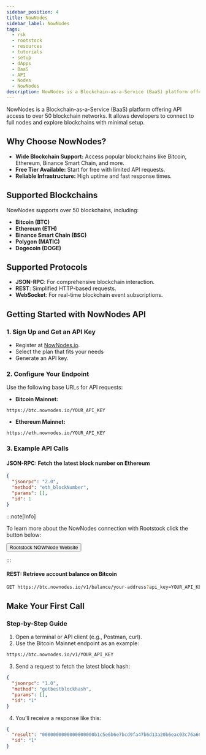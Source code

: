 ```yaml
---
sidebar_position: 4
title: NowNodes
sidebar_label: NowNodes
tags:
  - rsk
  - rootstock
  - resources
  - tutorials
  - setup
  - dApps
  - BaaS
  - API
  - Nodes
  - NowNodes
description: NowNodes is a Blockchain-as-a-Service (BaaS) platform offering API access to over 50 blockchain networks. It allows developers to connect to full nodes and explore blockchains with minimal setup.
---
```


NowNodes is a Blockchain-as-a-Service (BaaS) platform offering API access to over 50 blockchain networks. It allows developers to connect to full nodes and explore blockchains with minimal setup.

## Why Choose NowNodes?

- **Wide Blockchain Support:** Access popular blockchains like Bitcoin, Ethereum, Binance Smart Chain, and more.
- **Free Tier Available:** Start for free with limited API requests.
- **Reliable Infrastructure:** High uptime and fast response times.

## Supported Blockchains

NowNodes supports over 50 blockchains, including:

- **Bitcoin (BTC)**
- **Ethereum (ETH)**
- **Binance Smart Chain (BSC)**
- **Polygon (MATIC)**
- **Dogecoin (DOGE)**

## Supported Protocols

- **JSON-RPC**: For comprehensive blockchain interaction.
- **REST**: Simplified HTTP-based requests.
- **WebSocket**: For real-time blockchain event subscriptions.

## **Getting Started with NowNodes API**

### 1. Sign Up and Get an API Key

- Register at [NowNodes.io](https://nownodes.io).
- Select the plan that fits your needs
- Generate an API key.

### 2. Configure Your Endpoint

Use the following base URLs for API requests:

- **Bitcoin Mainnet:**
 ```
 https://btc.nownodes.io/YOUR_API_KEY
 ```
- **Ethereum Mainnet:**
 ```
 https://eth.nownodes.io/YOUR_API_KEY
 ```

### 3. Example API Calls

#### JSON-RPC: Fetch the latest block number on Ethereum

```json
{
  "jsonrpc": "2.0",
  "method": "eth_blockNumber",
  "params": [],
  "id": 1
}
```

:::note\[Info]

To learn more about the NowNodes connection with Rootstock  click the button below:

<Button href="https://nownodes.io/nodes/rsk" align="left">Rootstock NOWNode Website</Button>

:::

#### REST: Retrieve account balance on Bitcoin

```bash
GET https://btc.nownodes.io/v1/balance/your-address?api_key=YOUR_API_KEY
```

## **Make Your First Call**

### Step-by-Step Guide

1. Open a terminal or API client (e.g., Postman, curl).
2. Use the Bitcoin Mainnet endpoint as an example:
  ```bash
  https://btc.nownodes.io/v1/YOUR_API_KEY
  ```
3. Send a request to fetch the latest block hash:
  ```json
  {
    "jsonrpc": "1.0",
    "method": "getbestblockhash",
    "params": [],
    "id": "1"
  }
  ```
4. You’ll receive a response like this:
  ```json
  {
    "result": "0000000000000000000b1c5e6b6e7bcd9fa47b6d13a20b6eac03c76a66b4f3ad",
    "id": "1"
  }
  ```
